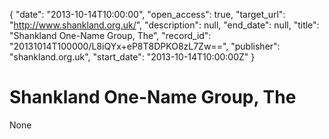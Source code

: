 {
  "date": "2013-10-14T10:00:00", 
  "open_access": true, 
  "target_url": "http://www.shankland.org.uk/", 
  "description": null, 
  "end_date": null, 
  "title": "Shankland One-Name Group, The", 
  "record_id": "20131014T100000/L8iQYx+eP8T8DPKO8zL7Zw==", 
  "publisher": "shankland.org.uk", 
  "start_date": "2013-10-14T10:00:00Z"
}

# Shankland One-Name Group, The

None